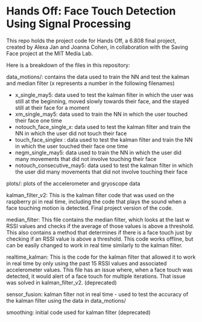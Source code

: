 # Hands Off: Face Touch Detection Using Signal Processing

This repo holds the project code for Hands Off, a 6.808 final project, created by Alexa Jan and Joanna Cohen, in collaboration with the Saving Face project at the MIT Media Lab.

Here is a breakdown of the files in this repository:

data_motions/: contains the data used to train the NN and test the kalman and median filter (x represents a number in the following filenames)
- x_single_may5: data used to test the kalman filter in which the user was still at the beginning, moved slowly towards their face, and the stayed still at their face for a moment
- xm_single_may5: data used to train the NN in which the user touched their face one time
- notouch_face_single_x: data used to test the kalman filter and train the NN in which the user did not touch their face
- touch_face_singlex : data used to test the kalman filter and train the NN in which the user touched their face one time
- negm_single_may5: data used to train the NN in which the user did many movements that did not involve touching their face
- notouch_consecutive_may5: data used to test the kalman filter in which the user did many movements that did not involve touching their face

plots/: plots of the accelerometer and gryoscope data 

kalman_filter_v2: This is the kalman filter code that was used on the raspberry pi in real time, including the code that plays the sound when a face touching motion is detected. Final project version of the code.

median_filter: This file contains the median filter, which looks at the last w RSSI values and checks if the average of those values is above a threshold. This also contains a method that determines if there is a face touch just by checking if an RSSI value is above a threshold. This code works offline, but can be easily changed to work in real time similarly to the kalman filter. 

realtime_kalman: This is the code for the kalman filter that allowed it to work in real time by only using the past 15 RSSI values and associated accelerometer values. This file has an issue where, when a face touch was detected, it would alert of a face touch for multiple iterations. That issue was solved in kalman_filter_v2. (deprecated)

sensor_fusion: kalman filter not in real time - used to test the accuracy of the kalman filter using the data in data_motions/

smoothing: initial code used for kalman filter (deprecated) 

